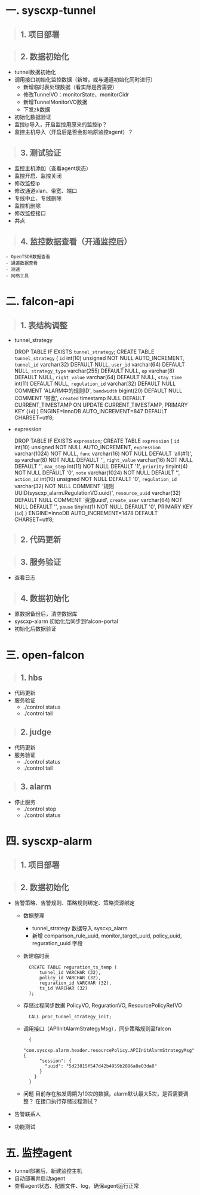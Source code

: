 # 一. syscxp-tunnel
> ## 1. 项目部署

> ## 2. 数据初始化
+ tunnel数据初始化
+ 调用接口初始化监控数据（新增，或与通道初始化同时进行）
    - 新增临时表处理数据（看实际是否需要）
    - 修改TunnelVO：monitorState、monitorCidr
    - 新增TunnelMonitorVO数据
    - 下发zk数据
+ 初始化数据验证
+ 监控ip导入，开启监控用原来的监控ip？
+ 监控主机导入（开启后是否会影响原监控agent）？

> ## 3. 测试验证
+ 监控主机添加（查看agent状态）
+ 监控开启、监控关闭
+ 修改监控ip
+ 修改通道vlan、带宽、端口
+ 专线中止、专线删除
+ 监控机删除
+ 修改监控接口
+ 共点

> ## 4. 监控数据查看（开通监控后）
    - OpenTSDB数据查看
    - 通道数据查看 
    - 测速
    - 网络工具

# 二. falcon-api
> ## 1. 表结构调整
+ tunnel_strategy


    DROP TABLE IF EXISTS `tunnel_strategy`;
    CREATE TABLE `tunnel_strategy` (
      `id` int(10) unsigned NOT NULL AUTO_INCREMENT,
      `tunnel_id` varchar(32) DEFAULT NULL,
      `user_id` varchar(64) DEFAULT NULL,
      `strategy_type` varchar(255) DEFAULT NULL,
      `op` varchar(8) DEFAULT NULL,
      `right_value` varchar(64) DEFAULT NULL,
      `stay_time` int(11) DEFAULT NULL,
      `regulation_id` varchar(32) DEFAULT NULL COMMENT 'ALARM中的规则ID',
      `bandwidth` bigint(20) DEFAULT NULL COMMENT '带宽',
      `created` timestamp NULL DEFAULT CURRENT_TIMESTAMP ON UPDATE CURRENT_TIMESTAMP,
      PRIMARY KEY (`id`)
    ) ENGINE=InnoDB AUTO_INCREMENT=847 DEFAULT CHARSET=utf8;

+ expression


    DROP TABLE IF EXISTS `expression`;
    CREATE TABLE `expression` (
      `id` int(10) unsigned NOT NULL AUTO_INCREMENT,
      `expression` varchar(1024) NOT NULL,
      `func` varchar(16) NOT NULL DEFAULT 'all(#1)',
      `op` varchar(8) NOT NULL DEFAULT '',
      `right_value` varchar(16) NOT NULL DEFAULT '',
      `max_step` int(11) NOT NULL DEFAULT '1',
      `priority` tinyint(4) NOT NULL DEFAULT '0',
      `note` varchar(1024) NOT NULL DEFAULT '',
      `action_id` int(10) unsigned NOT NULL DEFAULT '0',
      `regulation_id` varchar(32) NOT NULL COMMENT '规则UUID(syscxp_alarm.RegulationVO.uuid)',
      `resource_uuid` varchar(32) DEFAULT NULL COMMENT '资源uuid',
      `create_user` varchar(64) NOT NULL DEFAULT '',
      `pause` tinyint(1) NOT NULL DEFAULT '0',
      PRIMARY KEY (`id`)
    ) ENGINE=InnoDB AUTO_INCREMENT=1478 DEFAULT CHARSET=utf8;

> ## 2. 代码更新
    
> ## 3. 服务验证
+ 查看日志

> ## 4. 数据初始化
+ 原数据备份后，清空数据库 
+ syscxp-alarm 初始化后同步到falcon-portal
+ 初始化后数据验证

# 三. open-falcon

> ## 1. hbs
+ 代码更新
+ 服务验证
    - ./control status
    - ./control tail

> ## 2. judge
+ 代码更新
+ 服务验证
    - ./control status
    - ./control tail

> ## 3. alarm
+ 停止服务
    - ./control stop
    - ./control status

# 四. syscxp-alarm
> ## 1. 项目部署

> ## 2. 数据初始化
+ 告警策略、告警规则、策略规则绑定、策略资源绑定
    - 数据整理
	    - tunnel_strategy 数据导入 syscxp_alarm
	    - 新增 comparison_rule_uuid, monitor_target_uuid, policy_uuid, reguration_uuid 字段
	- 新建临时表
            
            CREATE TABLE reguration_ts_temp (
            	tunnel_id VARCHAR (32),
            	policy_id VARCHAR (32),
            	reguration_id VARCHAR (32),
            	ts_id VARCHAR (32)
            );
    
    - 存储过程同步数据 PolicyVO, RegurationVO, ResourcePolicyRefVO
            
            CALL proc_tunnel_strategy_init;
        
    - 调用接口（APIInitAlarmStrategyMsg），同步策略规则至falcon
    
            {
              "com.syscxp.alarm.header.resourcePolicy.APIInitAlarmStrategyMsg": {
                "session": {
                  "uuid": "5d23815f547d42b4959b2896a8e03da8"
                }
              }
            }

    - 问题
        目前存在触发周期为10次的数据，alarm默认最大5次，是否需要调整？
        在接口执行存储过程测试？
    
+ 告警联系人
    
+ 功能测试

# 五. 监控agent
+ tunnel部署后，新建监控主机
+ 自动部署并启动agent
+ 查看agent状态、配置文件、log，确保agent运行正常